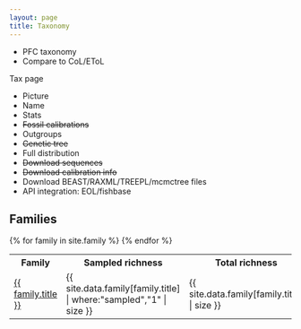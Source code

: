```yaml
---
layout: page
title: Taxonomy
---
```

<style>
.autosize {
    font-size: calc(1vw + 1vmin);
}
</style>

- PFC taxonomy
- Compare to CoL/EToL

Tax page
- Picture
- Name
- Stats
- <s>Fossil calibrations</s>
- Outgroups
- <s>Genetic tree</s>
- Full distribution
- <s>Download sequences</s>
- <s>Download calibration info</s>
- Download BEAST/RAXML/TREEPL/mcmctree files
- API integration: EOL/fishbase

## Families

<table>
<tbody>
<tr><th>Family</th><th>Sampled richness</th><th>Total richness</th><th>Stats</th></tr>
{% for family in site.family %}
<tr>
<td><a href="{{ family.url | relative_url }}">{{ family.title }}</a></td>
<td>{{ site.data.family[family.title] | where:"sampled","1" | size }}</td>
<td>{{ site.data.family[family.title] | size }}</td>
<td></td>
</tr>
{% endfor %}
</tbody>
</table>

